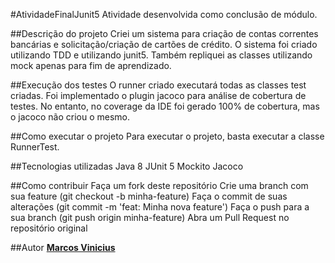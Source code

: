#AtividadeFinalJunit5
Atividade desenvolvida como conclusão de módulo.

##Descrição do projeto
Criei um sistema para criação de contas correntes bancárias e solicitação/criação de cartões de crédito.
O sistema foi criado utilizando TDD e utilizando junit5. Também repliquei as classes utilizando mock apenas para fim de aprendizado.

##Execução dos testes
O runner criado executará todas as classes test criadas.
Foi implementado o plugin jacoco para análise de cobertura de testes. No entanto, no coverage da IDE foi gerado 100% de cobertura, mas o jacoco não criou o mesmo.

##Como executar o projeto
Para executar o projeto, basta executar a classe RunnerTest.

##Tecnologias utilizadas
Java 8
JUnit 5
Mockito
Jacoco

##Como contribuir
Faça um fork deste repositório
Crie uma branch com sua feature (git checkout -b minha-feature)
Faça o commit de suas alterações (git commit -m 'feat: Minha nova feature')
Faça o push para a sua branch (git push origin minha-feature)
Abra um Pull Request no repositório original

##Autor
[**Marcos Vinicius**](https://github.com/usmarcos)
